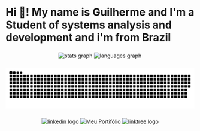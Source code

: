 <h1 align="left">Hi 👋! My name is Guilherme and I'm a Student of systems analysis and development and i'm from Brazil</h1>

###

<div align="center">
  <img src="https://github-readme-stats.vercel.app/api?username=GuiAlbqrqe&hide_title=false&hide_rank=false&show_icons=true&include_all_commits=true&count_private=true&disable_animations=false&theme=dracula&locale=en&hide_border=false&order=1" height="150" alt="stats graph"  />
  <img src="https://github-readme-stats.vercel.app/api/top-langs?username=GuiAlbqrqe&locale=en&hide_title=false&layout=compact&card_width=320&langs_count=5&theme=dracula&hide_border=false&order=2" height="150" alt="languages graph"  />
</div>

###

<img src="https://raw.githubusercontent.com/GuiAlbqrqe/GuiAlbqrqe/main/snake.svg" alt="Snake animation" />

###

<div align="center">
  <a href="https://www.linkedin.com/in/guialbqrqe/" target="_blank">
    <img src="https://img.shields.io/static/v1?message=LinkedIn&logo=linkedin&label=&color=0077B5&logoColor=white&labelColor=&style=for-the-badge" height="40" alt="linkedin logo"  />
  </a>
<a href="https://guialbqrqe.github.io/meu-portifolio/index.html" target="_blank">
  <img src="https://img.shields.io/static/v1?message=Meu%20Portifólio&logo=&label=&color=E4405F&logoColor=white&labelColor=&style=for-the-badge" height="40" alt="Meu Portifólio" />
</a>
<a href="1de9b6" target="_blank">
  <img src="https://img.shields.io/static/v1?message=Meu%20Portif%C3%B3lio&logo=linktree&label=&color=1de9b6&logoColor=1de9b6&labelColor=&style=for-the-badge" height="40" alt="linktree logo"  />
</a>
</div>

###
